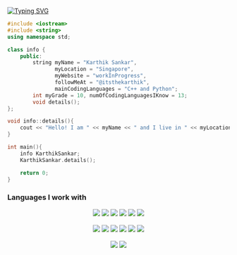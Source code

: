 [![Typing SVG](https://readme-typing-svg.herokuapp.com?font=Montserrat&weight=700&pause=1000&color=FFFFFF&width=435&lines=Helloooo!+I'm+Karthik+Sankar!+%F0%9F%91%8B%F0%9F%91%8B%F0%9F%91%8B)](https://git.io/typing-svg)

```CPP
#include <iostream>
#include <string>
using namespace std;

class info {
    public:
        string myName = "Karthik Sankar",
               myLocation = "Singapore",
               myWebsite = "workInProgress",
               followMeAt = "@itsthekarthik",
               mainCodingLanguages = "C++ and Python";
        int myGrade = 10, numOfCodingLanguagesIKnow = 13;
        void details();
};

void info::details(){
    cout << "Hello! I am " << myName << " and I live in " << myLocation;
}

int main(){
    info KarthikSankar;
    KarthikSankar.details();

    return 0;
}
```

### Languages I work with

<div width="100%" align="center">
    <img src="https://img.shields.io/badge/c++-%2300599C.svg?style=for-the-badge&logo=c%2B%2B&logoColor=white" />
    <img src="https://img.shields.io/badge/python-3670A0?style=for-the-badge&logo=python&logoColor=ffdd54" />
    <img src="https://img.shields.io/badge/html5-%23E34F26.svg?style=for-the-badge&logo=html5&logoColor=white" />
    <img src="https://img.shields.io/badge/css3-%231572B6.svg?style=for-the-badge&logo=css3&logoColor=white" />
    <img src="https://img.shields.io/badge/Canva-%2300C4CC.svg?style=for-the-badge&logo=Canva&logoColor=white" />
    <img src="https://img.shields.io/badge/vercel-%23000000.svg?style=for-the-badge&logo=vercel&logoColor=white" />
    <br /><br />
    <img src="https://img.shields.io/badge/javascript-%23323330.svg?style=for-the-badge&logo=javascript&logoColor=%23F7DF1E" />
    <img src="https://img.shields.io/badge/react-%2320232a.svg?style=for-the-badge&logo=react&logoColor=%2361DAFB" />
    <img src="https://img.shields.io/badge/NPM-%23000000.svg?style=for-the-badge&logo=npm&logoColor=white" />
    <img src="https://img.shields.io/badge/yarn-%232C8EBB.svg?style=for-the-badge&logo=yarn&logoColor=white" />
    <img src="https://img.shields.io/badge/node.js-6DA55F?style=for-the-badge&logo=node.js&logoColor=white" />
    <img src="https://img.shields.io/badge/java-%23ED8B00.svg?style=for-the-badge&logo=java&logoColor=white" />
    <br /><br />
    <img src="https://img.shields.io/badge/Visual%20Studio%20Code-0078d7.svg?style=for-the-badge&logo=visual-studio-code&logoColor=white" />
    <img src="https://img.shields.io/badge/replit-667881?style=for-the-badge&logo=replit&logoColor=white" />
</div>
